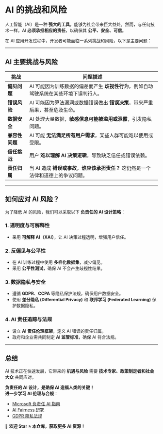 # AI 的挑战和风险  

人工智能（AI）是一种 **强大的工具**，能够为社会带来巨大益处。然而，与任何技术一样，AI **必须承担相应的责任**，以确保其 **公平、安全、可信**。  

在 AI 应用开发过程中，开发者可能面临一系列挑战和风险，以下是主要问题：  

---

## AI 主要挑战与风险  

| **挑战**       | **问题描述** |
|-----------------|--------------|
| **偏见问题**  | AI 可能因为训练数据的偏差而产生 **歧视性行为**，例如自动驾驶系统在某些环境下误判行人。 |
| **错误风险**  | AI 可能因为算法漏洞或数据错误做出 **错误决策**，带来严重后果，甚至危及生命。 |
| **数据安全**  | AI 处理大量数据，**敏感信息可能被滥用或泄露**，引发隐私问题。 |
| **兼容性问题** | AI 可能 **无法满足所有用户需求**，某些人群可能难以使用或受限。 |
| **信任挑战** | 用户 **难以理解 AI 决策逻辑**，导致缺乏信任或错误依赖。 |
| **责任归属** | 当 AI 造成 **错误或事故**，**谁应该承担责任？** 这仍然是一个法律和道德上的争议问题。 |

---

## 如何应对 AI 风险？  

为了降低 AI 的风险，我们可以采取以下 **负责任的 AI 设计策略**：  

### **1. 透明度与可解释性**  
- 采用 **可解释 AI（XAI）**，让 AI 决策过程透明，增强用户信任。  

### **2. 反偏见与公平性**  
- 在 AI 训练过程中使用 **多样化数据集**，减少偏见。  
- 采用 **公平性测试**，确保 AI 不会产生歧视性结果。  

### **3. 数据隐私与安全**  
- 遵循 **GDPR**、**CCPA** 等隐私保护法规，确保用户数据安全。  
- 使用 **差分隐私 (Differential Privacy)** 和 **联邦学习 (Federated Learning)** 保护数据隐私。  

### **4. AI 责任追踪与法规**  
- 设立 **AI 责任伦理框架**，定义 AI 错误的责任归属。  
- 政府和企业需共同制定 **AI 监管标准**，确保 AI 符合法规。  

---

## 总结  

AI 技术正在快速发展，它带来的 **机遇与风险** 需要 **技术专家、政策制定者和社会大众** 共同应对。  

**负责任的 AI 设计，是确保 AI 造福人类的关键！**  
**进一步学习 AI 伦理与合规**：
- [Microsoft 负责任 AI 指南](https://www.microsoft.com/en-us/ai/responsible-ai)  
- [AI Fairness 研究](https://www.ibm.com/watson/open-scale)  
- [GDPR 隐私法规](https://gdpr.eu/)  

📢 **欢迎 Star ⭐ 本仓库，获取更多 AI 资源！**
